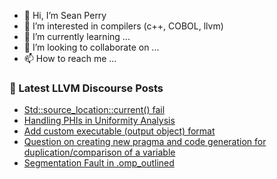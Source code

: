 - 👋 Hi, I’m Sean Perry
- 👀 I’m interested in compilers (c++, COBOL, llvm)
- 🌱 I’m currently learning ...
- 💞️ I’m looking to collaborate on ...
- 📫 How to reach me ...

<!---
s66perry/s66perry is a ✨ special ✨ repository because its `README.md` (this file) appears on your GitHub profile.
You can click the Preview link to take a look at your changes.
--->
### 📕 Latest LLVM Discourse Posts

<!-- DISCOURSE-LLVM:START -->
- [Std::source_location::current&lpar;&rpar; fail](https://discourse.llvm.org/t/std-current-fail/68656#post_1)
- [Handling PHIs in Uniformity Analysis](https://discourse.llvm.org/t/handling-phis-in-uniformity-analysis/68655#post_1)
- [Add custom executable &lpar;output object&rpar; format](https://discourse.llvm.org/t/add-custom-executable-output-object-format/68552#post_4)
- [Question on creating new pragma and code generation for duplication/comparison of a variable](https://discourse.llvm.org/t/question-on-creating-new-pragma-and-code-generation-for-duplication-comparison-of-a-variable/68654#post_1)
- [Segmentation Fault in .omp_outlined](https://discourse.llvm.org/t/segmentation-fault-in-omp-outlined/68650#post_2)
<!-- DISCOURSE-LLVM:END -->
